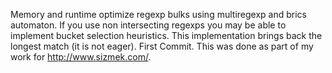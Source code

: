 
Memory and runtime optimize regexp bulks using multiregexp and brics automaton.  If you use non intersecting regexps you may be able to implement bucket selection heuristics.  This implementation brings back the longest match (it is not eager).  First Commit.  This was done as part of my work for http://www.sizmek.com/.